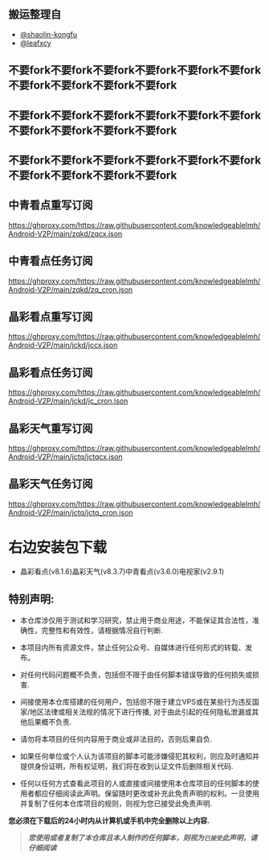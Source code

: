 ## 搬运整理自
* [@shaolin-kongfu](https://github.com/shaolin-kongfu)
* [@leafxcy](https://github.com/leafxcy)

## 不要fork不要fork不要fork不要fork不要fork不要fork不要fork不要fork不要fork不要fork
## 不要fork不要fork不要fork不要fork不要fork不要fork不要fork不要fork不要fork不要fork
## 不要fork不要fork不要fork不要fork不要fork不要fork不要fork不要fork不要fork不要fork

## 中青看点重写订阅
https://ghproxy.com/https://raw.githubusercontent.com/knowledgeablelmh/Android-V2P/main/zqkd/zqcx.json
## 中青看点任务订阅
https://ghproxy.com/https://raw.githubusercontent.com/knowledgeablelmh/Android-V2P/main/zqkd/zq_cron.json

## 晶彩看点重写订阅
https://ghproxy.com/https://raw.githubusercontent.com/knowledgeablelmh/Android-V2P/main/jckd/jccx.json
## 晶彩看点任务订阅
https://ghproxy.com/https://raw.githubusercontent.com/knowledgeablelmh/Android-V2P/main/jckd/jc_cron.json

## 晶彩天气重写订阅
https://ghproxy.com/https://raw.githubusercontent.com/knowledgeablelmh/Android-V2P/main/jctq/jctqcx.json
## 晶彩天气任务订阅
https://ghproxy.com/https://raw.githubusercontent.com/knowledgeablelmh/Android-V2P/main/jctq/jctq_cron.json

# 右边安装包下载
* 晶彩看点(v8.1.6)晶彩天气(v8.3.7)中青看点(v3.6.0)电视家(v2.9.1)

## 特别声明:

* 本仓库涉仅用于测试和学习研究，禁止用于商业用途，不能保证其合法性，准确性，完整性和有效性，请根据情况自行判断.

* 本项目内所有资源文件，禁止任何公众号、自媒体进行任何形式的转载、发布。

* 对任何代码问题概不负责，包括但不限于由任何脚本错误导致的任何损失或损害.

* 间接使用本仓库搭建的任何用户，包括但不限于建立VPS或在某些行为违反国家/地区法律或相关法规的情况下进行传播, 对于由此引起的任何隐私泄漏或其他后果概不负责.

* 请勿将本项目的任何内容用于商业或非法目的，否则后果自负.

* 如果任何单位或个人认为该项目的脚本可能涉嫌侵犯其权利，则应及时通知并提供身份证明，所有权证明，我们将在收到认证文件后删除相关代码.

* 任何以任何方式查看此项目的人或直接或间接使用本仓库项目的任何脚本的使用者都应仔细阅读此声明。保留随时更改或补充此免责声明的权利。一旦使用并复制了任何本仓库项目的规则，则视为您已接受此免责声明.

**您必须在下载后的24小时内从计算机或手机中完全删除以上内容.**  </br>
> ***您使用或者复制了本仓库且本人制作的任何脚本，则视为`已接受`此声明，请仔细阅读***
